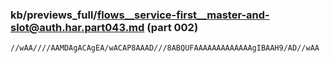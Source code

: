 ### kb/previews_full/flows__service-first__master-and-slot@auth.har.part043.md (part 002)

```md
//wAA////AAMDAgACAgEA/wACAP8AAAD///8ABQUFAAAAAAAAAAAAAgIBAAH9/AD//wAA
```

```
